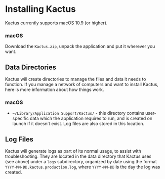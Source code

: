 # Installing Kactus

Kactus currently supports macOS 10.9 (or higher).

### macOS

Download the `Kactus.zip`, unpack the application and put it wherever you want.

## Data Directories

Kactus will create directories to manage the files and data it needs to function. If you manage a network of computers and want to install Kactus, here is more information about how things work.

### macOS

- `~/Library/Application Support/Kactus/` - this directory contains user-specific data which the application requires to run, and is created on launch if it doesn't exist. Log files are also stored in this location.

## Log Files

Kactus will generate logs as part of its normal usage, to assist with troubleshooting. They are located in the data directory that Kactus uses (see above) under a `logs` subdirectory, organized by date using the format `YYYY-MM-DD.kactus.production.log`, where `YYYY-MM-DD` is the day the log was created.
